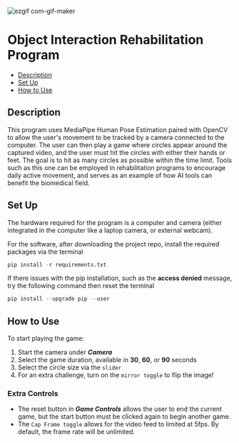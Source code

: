![ezgif com-gif-maker](https://github.com/Eli-Bro/Object-Interact/assets/78119596/3f69078f-3883-4093-9506-455b06f62c2b)

# Object Interaction Rehabilitation Program
- [Description](#description)
- [Set Up](#set-up)
- [How to Use](#how-to-use)

## Description
This program uses MediaPipe Human Pose Estimation paired with OpenCV to allow the user's movement to be tracked by a camera connected to the computer. The user can then play a game where circles appear around the captured video, and the user must hit the circles with either their hands or feet. The goal is to hit as many circles as possible within the time limit. Tools such as this one can be employed in rehabilitation programs to encourage daily active movement, and serves as an example of how AI tools can benefit the biomedical field.

## Set Up
The hardware required for the program is a computer and camera (either integrated in the computer like a laptop camera, or external webcam).

For the software, after downloading the project repo, install the required packages via the terminal
```python console
pip install -r requirements.txt
```

If there issues with the pip installation, such as the **access denied** message, try the following command then reset the terminal  
```python console
pip install --upgrade pip --user
```

## How to Use
To start playing the game:
1. Start the camera under ***Camera***
2. Select the game duration, available in **30**, **60**, or **90** seconds
3. Select the circle size via the ```slider```
4. For an extra challenge, turn on the ```mirror toggle``` to flip the image!

### Extra Controls
- The reset button in ***Game Controls*** allows the user to end the current game, but the start button must be clicked again to begin another game.
- The ```Cap Frame toggle``` allows for the video feed to limited at 5fps. By default, the frame rate will be unlimited.